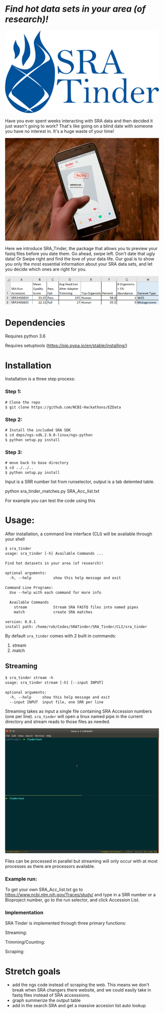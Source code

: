 # *Find hot data sets in your area (of research)!*
![logo](/docs/SRA_Tinder_logo_full_medium_copy.png) 


Have you ever spent weeks interacting with SRA data and then decided it just wasn't going to work? That's like going on a blind date with someone you have no interest in. It's a huge waste of your time!

![Nope2](/docs/nope2.jpg)

Here we introduce SRA_Tinder, the package that allows you to preview your fastq files before you date them. Go ahead, swipe left. Don't date that ugly data! Or Swipe right and find the love of your data life.
Our goal is to show you only the most essential information about your SRA data sets, and let you decide which ones are right for you.

![alpha_output_example_1](/docs/alpha_output_example_1.png)

# Dependencies
Requires python 3.6

Requires setuptools (https://pip.pypa.io/en/stable/installing/)

# Installation
Installation is a three step process:
### Step 1:
```
# Clone the repo
$ git clone https://github.com/NCBI-Hackathons/EZData
```
### Step 2:
```
# Install the included SRA SDK
$ cd deps/ngs-sdk.2.9.0-linux/ngs-python
$ python setup.py install
```
### Step 3:
```
# move back to base directory
$ cd ../../..
$ python setup.py install
```


Input is a SRR number list from runselector, output is a tab delemted table.

python sra_tinder_matches.py SRA_Acc_list.txt

For example you can test the code using this

# Usage:
After installation, a command line interface (CLI) will be available through your shell
```
$ sra_tinder
usage: sra_tinder [-h] Available Commands ...

Find hot datasets in your area (of research)!

optional arguments:
  -h, --help          show this help message and exit

Command Line Programs:
  Use --help with each command for more info

  Available Commands
    stream            Stream SRA FASTQ files into named pipes
    match             create SRA matches

version: 0.0.1
install path: /home/rob/Codes/SRATinder/SRA_Tinder/CLI/sra_tinder

```
By default `sra_tinder` comes with 2 built in commands:

1. stream
2. match

## Streaming
```
$ sra_tinder stream -h
usage: sra_tinder stream [-h] [--input INPUT]

optional arguments:
  -h, --help     show this help message and exit
  --input INPUT  input file, one SRR per line
```
Streaming takes as input a single file containing SRA Accession numbers (one per line). `sra_tinder` will open a linux named 
pipe in the current directory and stream reads to those files as needed.

![](docs/stream_demo.gif)
 
 Files can be processed in parallel but streaming will only occur with at most processes as there are processors available.

### Example run:  
To get your own SRA_Acc_list.txt go to https://www.ncbi.nlm.nih.gov/Traces/study/ and type in a SRR number or a Bioproject number, go to the run selector, and click Accession List.

### Implementation

SRA Tinder is implemented through three primary functions:

Streaming:

Trimming/Counting:

Scraping:

# Stretch goals
- add the ngs code instead of scraping the web. This means we don't break when SRA changers there website, and we could easily take in fastq files instead of SRA accesssions.
- graph summerize the output table
- add in the search SRA and get a massive accesion list auto lookup




